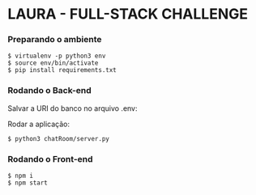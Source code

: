 # LAURA - FULL-STACK CHALLENGE

### Preparando o ambiente
```
$ virtualenv -p python3 env
$ source env/bin/activate
$ pip install requirements.txt
```

### Rodando o Back-end
Salvar a URI do banco no arquivo .env:

Rodar a aplicação:
```
$ python3 chatRoom/server.py
```

### Rodando o Front-end
```
$ npm i
$ npm start
```

